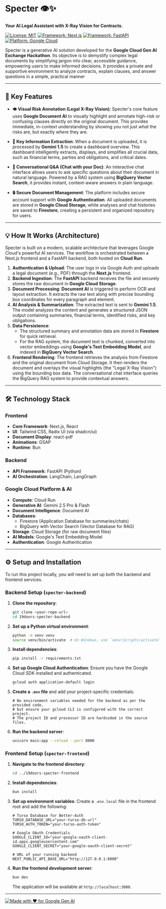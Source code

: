 # Specter 👁️✨

**Your AI Legal Assistant with X-Ray Vision for Contracts.**


[![License: MIT](https://img.shields.io/badge/License-MIT-yellow.svg)](https://opensource.org/licenses/MIT)
[![Framework: Next.js](https://img.shields.io/badge/Next.js-000000?style=for-the-badge&logo=nextdotjs&logoColor=white)](https://nextjs.org/)
[![Framework: FastAPI](https://img.shields.io/badge/FastAPI-005571?style=for-the-badge&logo=fastapi)](https://fastapi.tiangolo.com/)
[![Platform: Google Cloud](https://img.shields.io/badge/Google_Cloud-4285F4?style=for-the-badge&logo=google-cloud&logoColor=white)](https://cloud.google.com/)

Specter is a generative AI solution developed for the **Google Cloud Gen AI Exchange Hackathon**. Its objective is to demystify complex legal documents by simplifying jargon into clear, accessible guidance, empowering users to make informed decisions. It provides a private and supportive environment to analyze contracts, explain clauses, and answer questions in a simple, practical manner

***

## 🚀 Key Features

* **👁️ Visual Risk Annotation (Legal X-Ray Vision)**: Specter's core feature uses **Google Document AI** to visually highlight and annotate high-risk or confusing clauses directly on the original document. This provides immediate, in-context understanding by showing you not just *what* the risks are, but exactly *where* they are.

* **📝 Key Information Extraction**: When a document is uploaded, it is processed by **Gemini 1.5** to create a dashboard overview. This dashboard intelligently extracts, displays, and simplifies all crucial data, such as financial terms, parties and obligations, and critical dates.

* **💬 Conversational Q&A (Chat with your Doc)**: An interactive chat interface allows users to ask specific questions about their document in natural language. Powered by a RAG system using **BigQuery Vector Search**, it provides instant, context-aware answers in plain language.

* **🔒 Secure Document Management**: The platform includes secure account support with **Google Authentication**. All uploaded documents are stored in **Google Cloud Storage**, while analyses and chat histories are saved to **Firestore**, creating a persistent and organized repository for users.

***

## 💡 How It Works (Architecture)

Specter is built on a modern, scalable architecture that leverages Google Cloud's powerful AI services. The workflow is orchestrated between a Next.js frontend and a FastAPI backend, both hosted on **Cloud Run**.

1. **Authentication & Upload**: The user logs in via Google Auth and uploads a legal document (e.g., PDF) through the **Next.js** frontend.  
2. **Backend Ingestion**: The **FastAPI** backend receives the file and securely stores the raw document in **Google Cloud Storage**.  
3. **Document Processing**: **Document AI** is triggered to perform OCR and layout extraction. It extracts the raw text along with precise bounding box coordinates for every paragraph and element.  
4. **AI Analysis & Summarization**: The extracted text is sent to **Gemini 1.5**. The model analyzes the content and generates a structured JSON output containing summaries, financial terms, identified risks, and key obligations.  
5. **Data Persistence**:  
   * The structured summary and annotation data are stored in **Firestore** for quick retrieval.  
   * For the RAG system, the document text is chunked, converted into vector embeddings using **Google's Text Embedding Model**, and indexed in **BigQuery Vector Search**.  
6. **Frontend Rendering**: The frontend retrieves the analysis from Firestore and the original document from Cloud Storage. It then renders the document and overlays the visual highlights (the "Legal X-Ray Vision") using the bounding box data. The conversational chat interface queries the BigQuery RAG system to provide contextual answers.

***

## 🛠️ Technology Stack

### Frontend
* **Core Framework**: Next.js, React  
* **UI**: Tailwind CSS, Radix UI (via shadcn/ui)  
* **Document Display**: react-pdf  
* **Animations**: GSAP  
* **Runtime**: Bun  

### Backend
* **API Framework**: FastAPI (Python)  
* **AI Orchestration**: LangChain, LangGraph  

### Google Cloud Platform & AI
* **Compute**: Cloud Run  
* **Generative AI**: Gemini 2.5 Pro & Flash  
* **Document Intelligence**: Document AI  
* **Databases**:  
  * Firestore (Application Database for summaries/chats)  
  * BigQuery with Vector Search (Vector Database for RAG)  
* **Storage**: Cloud Storage (for raw document files)  
* **AI Models**: Google's Text Embedding Model  
* **Authentication**: Google Authentication  

***

## ⚙️ Setup and Installation

To run this project locally, you will need to set up both the backend and frontend services.

### Backend Setup (`specter-backend`)

1. **Clone the repository**:
    ```bash
    git clone <your-repo-url>
    cd 19doors-specter-backend
    ```
2. **Set up a Python virtual environment**:
    ```bash
    python -m venv venv
    source venv/bin/activate  # On Windows, use `venv\Scripts\activate`
    ```
3. **Install dependencies**:
    ```bash
    pip install -r requirements.txt
    ```
4. **Set up Google Cloud Authentication**:
    Ensure you have the Google Cloud SDK installed and authenticated.
    ```bash
    gcloud auth application-default login
    ```
5. **Create a `.env` file** and add your project-specific credentials:
    ```env
    # No environment variables needed for the backend as per the provided code,
    # but ensure your gcloud CLI is configured with the correct project.
    # The project ID and processor ID are hardcoded in the source files.
    ```
6. **Run the backend server**:
    ```bash
    uvicorn main:app --reload --port 8000
    ```

### Frontend Setup (`specter-frontend`)

1. **Navigate to the frontend directory**:
    ```bash
    cd ../19doors-specter-frontend
    ```
2. **Install dependencies**:
    ```bash
    bun install
    ```
3. **Set up environment variables**:
    Create a `.env.local` file in the frontend root and add the following:
    ```env
    # Turso Database for Better-Auth
    TURSO_DATABASE_URL="your-turso-db-url"
    TURSO_AUTH_TOKEN="your-turso-auth-token"

    # Google OAuth Credentials
    GOOGLE_CLIENT_ID="your-google-oauth-client-id.apps.googleusercontent.com"
    GOOGLE_CLIENT_SECRET="your-google-oauth-client-secret"

    # URL of your running backend
    NEXT_PUBLIC_API_BASE_URL="http://127.0.0.1:8000"
    ```
4. **Run the frontend development server**:
    ```bash
    bun dev
    ```
    The application will be available at `http://localhost:3000`.

***

[![Made with ❤️ for Google Gen AI](https://img.shields.io/badge/Made%20with-%E2%9D%A4%EF%B8%8F%20for%20Google%20Gen%20AI-4285F4?style=for-the-badge&logo=googlecloud&logoColor=white)](#)
